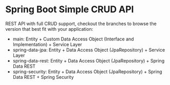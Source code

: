 # Spring Boot Simple CRUD API

REST API with full CRUD support, checkout the branches to browse the version that best fit with your application: 

- main: Entity + Custom Data Access Object (Interface and Implementation) + Service Layer 
- spring-data-jpa: Entity + Data Access Object (JpaRepository) + Service Layer 
- spring-data-rest: Entity + Data Access Object (JpaRepository) + Spring Data REST
- spring-security: Entity + Data Access Object (JpaRepository) + Spring Data REST + Spring Security
